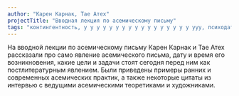 ```yaml
---
author: "Карен Карнак, Тае Атех"
projectTitle: "Вводная лекция по асемическому письму"
tags: "контингентность, у у у у у у у у у у у у у у у у у ууу, психодата, язык и зубы креативности"
---
```

На вводной лекции по асемическому письму Карен Карнак и Тае Атех рассказали про само явление асемического письма, дату и время его возникновения, какие цели и задачи стоят сегодня перед ним как постлитературным явлением. Были приведены примеры ранних и современных асемических практик, а также некоторые цитаты из интервью с ведущими асемическими теоретиками и художниками.

